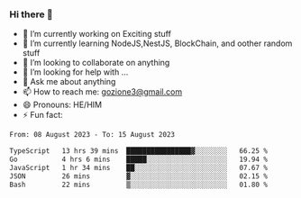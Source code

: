 ### Hi there 👋

<!--
**charlieScript/charlieScript** is a ✨ _special_ ✨ repository because its `README.md` (this file) appears on your GitHub profile.

Here are some ideas to get you started: -->

- 🔭 I’m currently working on Exciting stuff
- 🌱 I’m currently learning NodeJS,NestJS, BlockChain, and oother random stuff
- 👯 I’m looking to collaborate on anything
- 🤔 I’m looking for help with ...
- 💬 Ask me about anything
- 📫 How to reach me: gozione3@gmail.com
- 😄 Pronouns: HE/HIM
- ⚡ Fun fact: 
<!--START_SECTION:waka-->

```txt
From: 08 August 2023 - To: 15 August 2023

TypeScript   13 hrs 39 mins  ████████████████▓░░░░░░░░   66.25 %
Go           4 hrs 6 mins    █████░░░░░░░░░░░░░░░░░░░░   19.94 %
JavaScript   1 hr 34 mins    ██░░░░░░░░░░░░░░░░░░░░░░░   07.67 %
JSON         26 mins         ▓░░░░░░░░░░░░░░░░░░░░░░░░   02.15 %
Bash         22 mins         ▒░░░░░░░░░░░░░░░░░░░░░░░░   01.80 %
```

<!--END_SECTION:waka-->

